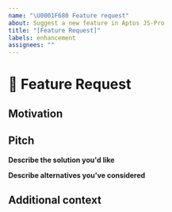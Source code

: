 ```yaml
---
name: "\U0001F680 Feature request"
about: Suggest a new feature in Aptos JS-Pro
title: "[Feature Request]"
labels: enhancement
assignees: ""
---
```


# 🚀 Feature Request

<!-- A clear and concise description of the feature you are requesting -->

## Motivation

<!-- A clear and concise description of what the problem is. Ex. I'm always frustrated when [...] -->
<!-- Please link to any relevant issues or other PRs! -->

## Pitch

**Describe the solution you'd like**

<!-- A clear and concise description of what you want to happen. -->

**Describe alternatives you've considered**

<!-- A clear and concise description of any alternative solutions or features you've considered. -->

## Additional context

<!-- Add any other context or screenshots about the feature request here. -->
